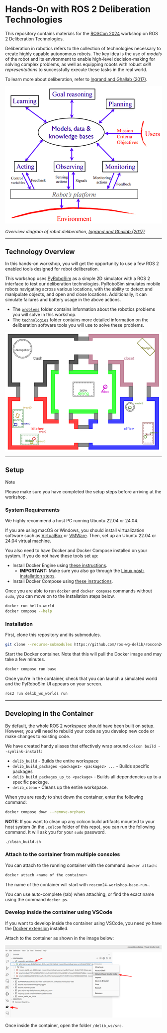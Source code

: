 # Hands-On with ROS 2 Deliberation Technologies

This repository contains materials for the [ROSCon 2024](https://roscon.ros.org/2024/) workshop on ROS 2
Deliberation Technologies.

Deliberation in robotics refers to the collection of technologies necessary to create highly capable autonomous robots.
The key idea is the use of *models* of the robot and its environment to enable high-level decision-making for solving complex problems, as well as equipping robots with robust *skill representations* to successfully execute these tasks in the real world.

To learn more about deliberation, refer to [Ingrand and Ghallab (2017)](https://hal.science/hal-01137921).

![image](media/deliberation_ingrand_ghallab_2017.png)

*Overview diagram of robot deliberation, [Ingrand and Ghallab (2017)](https://hal.science/hal-01137921)*

---

## Technology Overview

In this hands-on workshop, you will get the opportunity to use a few ROS 2 enabled tools designed for robot deliberation.

This workshop uses [PyRoboSim](https://github.com/sea-bass/pyrobosim) as a simple 2D simulator with a ROS 2 interface to test our deliberation technologies.
PyRoboSim simulates mobile robots navigating across various locations, with the ability to detect and manipulate objects, and open and close locations.
Additionally, it can simulate failures and battery usage in the above actions.

* The [`problems`](./problems/README.md) folder contains information about the robotics problems you will solve in this workshop.
* The [`technologies`](./technologies/README.md) folder contains more detailed information on the deliberation software tools you will use to solve these problems.

![image](media/pyrobosim_world.png)

---

## Setup

> [!NOTE]
> Please make sure you have completed the setup steps before arriving at the workshop.

### System Requirements

We highly recommend a host PC running Ubuntu 22.04 or 24.04.

If you are using macOS or Windows, you should install virtualization software such as [VirtualBox](https://www.virtualbox.org/) or [VMWare](https://www.vmware.com/products/desktop-hypervisor/workstation-and-fusion).
Then, set up an Ubuntu 22.04 or 24.04 virtual machine.

You also need to have Docker and Docker Compose installed on your system.
If you do not have these tools set up:

* Install Docker Engine using [these instructions](https://docs.docker.com/engine/install/ubuntu/).
  * **IMPORTANT:** Make sure you also go through the [Linux post-installation steps](https://docs.docker.com/engine/install/linux-postinstall/).
* Install Docker Compose using [these instructions](https://docs.docker.com/compose/install/).

Once you are able to run `docker` and `docker compose` commands without `sudo`, you can move on to the installation steps below.

```bash
docker run hello-world
docker compose --help
```

### Installation

First, clone this repository and its submodules.

```bash
git clone --recurse-submodules https://github.com/ros-wg-delib/roscon24-workshop.git
```

Start the Docker container.
Note that this will pull the Docker image and may take a few minutes.

```bash
docker compose run base
```

Once you're in the container, check that you can launch a simulated world and the PyRoboSim UI appears on your screen.

```bash
ros2 run delib_ws_worlds run
```

---

## Developing in the Container

By default, the whole ROS 2 workspace should have been built on setup.
However, you will need to rebuild your code as you develop new code or make changes to existing code.

We have created handy aliases that effectively wrap around `colcon build --symlink-install`:

* `delib_build` - Builds the entire workspace
* `delib_build_packages <package1> <package2> ...` - Builds specific packages
* `delib_build_packages_up_to <package>` - Builds all dependencies up to a specific package.
* `delib_clean` - Cleans up the entire workspace.

When you are ready to shut down the container, enter the following command:

```bash
docker compose down --remove-orphans
```

**NOTE:** If you want to clean up any colcon build artifacts mounted to your host system (in the `.colcon` folder of this repo), you can run the following command.
It will ask you for your `sudo` password.

```bash
./clean_build.sh
```

### Attach to the container from multiple consoles

You can attach to the running container with the command `docker attach`:

```bash
docker attach <name of the container>
```

The name of the container will start with `roscon24-workshop-base-run-`.

You can use auto-complete (tab) when attaching, or find the exact name using the command `docker ps`.

### Develop inside the container using VSCode

If you want to develop inside the container using VSCode, you need yo have the [Docker extension](https://marketplace.visualstudio.com/items?itemName=ms-azuretools.vscode-docker) installed.

Attach to the container as shown in the image below:

![vscode_attach.png](vscode_attach.png)

Once inside the container, open the folder `/delib_ws/src`.

